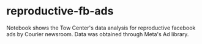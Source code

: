 # reproductive-fb-ads

Notebook shows the Tow Center's data analysis for reproductive facebook ads by Courier newsroom. Data was obtained through Meta's Ad library. 
